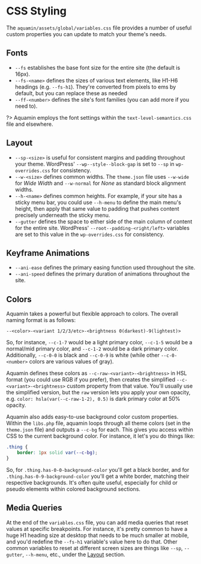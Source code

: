 # CSS Styling

The `aquamin/assets/global/variables.css` file provides a number of useful custom properties you can update to match your theme's needs.

## Fonts

- `--fs` establishes the base font size for the entire site (the default is 16px).
- `--fs-<name>` defines the sizes of various text elements, like H1-H6 headings (e.g. `--fs-h1`). They're converted from pixels to ems by default, but you can replace these as needed
- `--ff-<number>` defines the site's font families (you can add more if you need to).

?> Aquamin employs the font settings within the `text-level-semantics.css` file and elsewhere.

## Layout

- `--sp-<size>` is useful for consistent margins and padding throughout your theme. WordPress' `--wp--style--block-gap` is set to `--sp` in `wp-overrides.css` for consistency.
- `--w-<size>` defines common widths. The `theme.json` file uses `--w-wide` for _Wide Width_ and `--w-normal` for _None_ as standard block alignment widths.
- `--h-<name>` defines common heights. For example, if your site has a sticky menu bar, you could use `--h-menu` to define the main menu's height, then apply that same value to padding that pushes content precisely underneath the sticky menu.
- `--gutter` defines the space to either side of the main column of content for the entire site. WordPress' `--root--padding-<right/left>` variables are set to this value in the `wp-overrides.css` for consistency.

## Keyframe Animations
- `--ani-ease` defines the primary easing function used throughout the site.
- `--ani-speed` defines the primary duration of animations throughout the site.

## Colors

Aquamin takes a powerful but flexible approach to colors. The overall naming format is as follows:

```
--<color>-<variant 1/2/3/etc>-<brightness 0(darkest)-9(lightest)>
```

So, for instance, `--c-1-7` would be a light primary color, `--c-1-5` would be a normal/mid primary color, and `--c-1-2` would be a dark primary color. Additionally, `--c-0-0` is black and `--c-0-9` is white (while other `--c-0-<number>` colors are various values of gray).

Aquamin defines these colors as `--c-raw-<variant>-<brightness>` in HSL format (you could use RGB if you prefer), then creates the simplified `--c-<variant>-<brightness>` custom property from that value. You'll usually use the simplified version, but the `raw` version lets you apply your own opacity, e.g. `color: hsla(var(--c-raw-1-2), 0.5)` is dark primary color at 50% opacity.

Aquamin also adds easy-to-use background color custom properties. Within the `libs.php` file, aquamin loops through all theme colors (set in the `theme.json` file) and outputs a `--c-bg` for each. This gives you access within CSS to the current background color. For instance, it let's you do things like:

```css
.thing {
	border: 1px solid var(--c-bg);
}
```

So, for `.thing.has-0-0-background-color` you'll get a black border, and for `.thing.has-0-9-background-color` you'll get a white border, matching their respective backgrounds. It's often quite useful, especially for child or pseudo elements within colored background sections.

## Media Queries

At the end of the `variables.css` file, you can add media queries that reset values at specific breakpoints. For instance, it's pretty common to have a huge H1 heading size at desktop that needs to be much smaller at mobile, and you'd redefine the `--fs-h1` variable's value here to do that. Other common variables to reset at different screen sizes are things like `--sp`, `--gutter`, `--h-menu`, etc., under the [Layout](features/css-styling#layout) section.